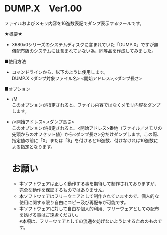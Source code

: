 # DUMP.X　Ver1.00
ファイルおよびメモリ内容を16進数表記でダンプ表示するツールです。

★概要★<br>
- X680x0シリーズのシステムディスクに含まれていた「DUMP.X」ですが無償配布版のシステムには含まれていない為、同等品を作成してみました。

■使用方法
- コマンドラインから、以下のように使用します。<br>
  DUMP.X <ダンプ対象ファイル名> <開始アドレス>,<ダンプ長さ>

■オプション
- /M<br>
  このオプションが指定されると、ファイル内容ではなくメモリ内容をダンプします。
- /<開始アドレス>,<ダンプ長さ><br>
  このオプションが指定されると、<開始アドレス>番地（ファイル／メモリの先頭からのオフセット値）から<ダンプ長さ>分だけダンプします。この際、指定値の前に「X」または「$」を付けると16進数、付けなければ10進数による指定となります。

  # お願い
  - 本ソフトウェアは正しく動作する事を期待して制作されておりますが、完全な動作を保証するものではありません。
  - 本ソフトウェアはフリーウェアとして制作されていますので、個人的な使用に関する限り自由にコピー及び再配布が可能です。
  - 本ソフトウェアに対して自由な個人的利用、フリーウェアとしての配布を妨げる事はご遠慮ください。<br>
  	※本項は、フリーウェアとしての流通を妨げないようにするためのものです。
